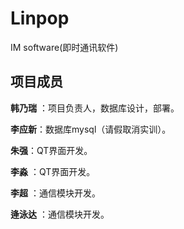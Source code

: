 # Linpop
IM software(即时通讯软件)

## 项目成员

**韩乃瑞** ：项目负责人，数据库设计，部署。

**李应新**：数据库mysql（请假取消实训）。

**朱强**：QT界面开发。

**李淼** ：QT界面开发。

**李超** ：通信模块开发。

**逄泳达** ：通信模块开发。